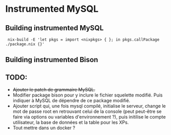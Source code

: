 # Instrumented MySQL

## Building instrumented MySQL

```
 nix-build -E 'let pkgs = import <nixpkgs> { }; in pkgs.callPackage ./package.nix {}'
```

## Building instrumented Bison

## TODO: 

- ~~Ajouter le patch de grammaire MySQL.~~
- Modifier package bison pour y inclure le fichier squelette modifié. Puis indiquer à MySQL de dépendre de ce package modifié.
- Ajouter script qui, une fois mysql compilé, initialise le serveur, change le mot de passe root en retrouvant celui de la console (peut peut-être se faire via options ou variables d'environnement ?), puis initilise le compte utilisateur, la base de données et la table pour les XPs.
- Tout mettre dans un docker ?